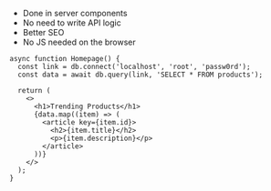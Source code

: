 - Done in server components
- No need to write API logic
- Better SEO
- No JS needed on the browser

```tsx
async function Homepage() {
  const link = db.connect('localhost', 'root', 'passw0rd');
  const data = await db.query(link, 'SELECT * FROM products');
  
  return (
    <>
      <h1>Trending Products</h1>
      {data.map((item) => (
        <article key={item.id}>
          <h2>{item.title}</h2>
          <p>{item.description}</p>
        </article>
      ))}
    </>
  );
}
```

